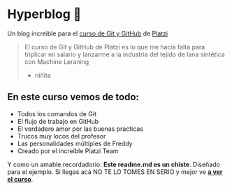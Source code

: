 #  Hyperblog 💚
Un blog increible para el [curso de Git y GitHub](https://platzi.com/cursos/git-github/ "curso de Git y GitHub") de [Platzi](https://platzi.com "Platzi")
>El curso de Git y GitHub de Platzi es lo que me hacia falta para triplicar mi salario y lanzarme a la industria del tejido de lana sintética con Machine Leraning
>- niñita

## En este curso vemos de todo:
* Todos los comandos de Git
* El flujo de trabajo en GitHub
* El verdadero amor por las buenas practicas
* Trucos muy locos del profesor
* Las personalidades múltiples de Freddy
* Creado por el increíble Platzi Team

Y como un amable recordadorio: **Este readme.md es un chiste**. Diseñado para el ejemplo. Si llegas acá NO TE LO TOMES EN SERIO y mejor ve [**a ver el curso**](https://platzi.com/cursos/git-github/ "a ver el curso").
